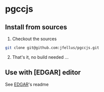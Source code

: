 # pgccjs

## Install from sources

1. Checkout the sources
```bash
git clone git@github.com:jfellus/pgccjs.git
```

2. That's it, no build needed ...

## Use with [EDGAR] editor

See [EDGAR](https://github.com/jfellus/edgar/README.md])'s readme
